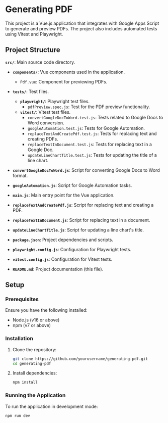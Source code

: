 # Generating PDF

This project is a Vue.js application that integrates with Google Apps Script to generate and preview PDFs. The project also includes automated tests using Vitest and Playwright.

## Project Structure

**`src/`**: Main source code directory.

- **`components/`**: Vue components used in the application.
  - `Pdf.vue`: Component for previewing PDFs.

- **`tests/`**: Test files.
  - **`playwright/`**: Playwright test files.
    - `pdfPreview.spec.js`: Test for the PDF preview functionality.
  - **`vitest/`**: Vitest test files.
    - `convertGoogleDocToWord.test.js`: Tests related to Google Docs to Word conversion.
    - `googleAutomation.test.js`: Tests for Google Automation.
    - `replaceTextAndCreatePdf.test.js`: Tests for replacing text and creating PDFs.
    - `replaceTextInDocument.test.js`: Tests for replacing text in a Google Doc.
    - `updateLineChartTitle.test.js`: Tests for updating the title of a line chart.

- **`convertGoogleDocToWord.js`**: Script for converting Google Docs to Word format.
- **`googleAutomation.js`**: Script for Google Automation tasks.
- **`main.js`**: Main entry point for the Vue application.
- **`replaceTextAndCreatePdf.js`**: Script for replacing text and creating a PDF.
- **`replaceTextInDocument.js`**: Script for replacing text in a document.
- **`updateLineChartTitle.js`**: Script for updating a line chart's title.

- **`package.json`**: Project dependencies and scripts.
- **`playwright.config.js`**: Configuration for Playwright tests.
- **`vitest.config.js`**: Configuration for Vitest tests.
- **`README.md`**: Project documentation (this file).

## Setup

### Prerequisites

Ensure you have the following installed:
- Node.js (v16 or above)
- npm (v7 or above)

### Installation

1. Clone the repository:
    ```sh
    git clone https://github.com/yourusername/generating-pdf.git
    cd generating-pdf
    ```
2. Install dependencies:
    ```sh
    npm install
    ```

### Running the Application

To run the application in development mode:
```sh
npm run dev
